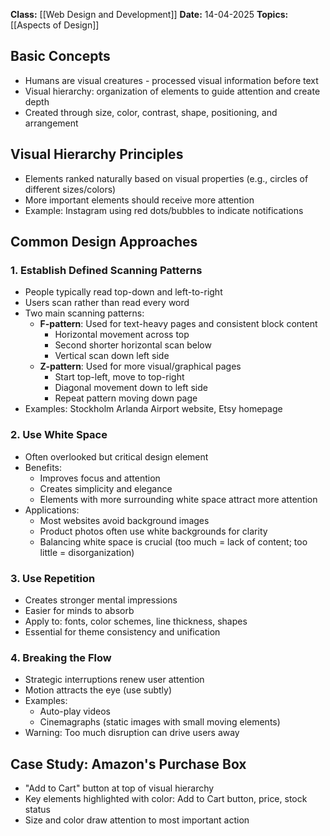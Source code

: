 **Class:** [[Web Design and Development]]
**Date:** 14-04-2025
**Topics:** [[Aspects of Design]]

## Basic Concepts
- Humans are visual creatures - processed visual information before text
- Visual hierarchy: organization of elements to guide attention and create depth
- Created through size, color, contrast, shape, positioning, and arrangement

## Visual Hierarchy Principles
- Elements ranked naturally based on visual properties (e.g., circles of different sizes/colors)
- More important elements should receive more attention
- Example: Instagram using red dots/bubbles to indicate notifications

## Common Design Approaches
### 1. Establish Defined Scanning Patterns
- People typically read top-down and left-to-right
- Users scan rather than read every word
- Two main scanning patterns:
    - **F-pattern**: Used for text-heavy pages and consistent block content
        - Horizontal movement across top
        - Second shorter horizontal scan below
        - Vertical scan down left side
    - **Z-pattern**: Used for more visual/graphical pages
        - Start top-left, move to top-right
        - Diagonal movement down to left side
        - Repeat pattern moving down page
- Examples: Stockholm Arlanda Airport website, Etsy homepage
### 2. Use White Space
- Often overlooked but critical design element
- Benefits:
    - Improves focus and attention
    - Creates simplicity and elegance
    - Elements with more surrounding white space attract more attention
- Applications:
    - Most websites avoid background images
    - Product photos often use white backgrounds for clarity
    - Balancing white space is crucial (too much = lack of content; too little = disorganization)
### 3. Use Repetition
- Creates stronger mental impressions
- Easier for minds to absorb
- Apply to: fonts, color schemes, line thickness, shapes
- Essential for theme consistency and unification

### 4. Breaking the Flow
- Strategic interruptions renew user attention
- Motion attracts the eye (use subtly)
- Examples:
    - Auto-play videos
    - Cinemagraphs (static images with small moving elements)
- Warning: Too much disruption can drive users away
## Case Study: Amazon's Purchase Box
- "Add to Cart" button at top of visual hierarchy
- Key elements highlighted with color: Add to Cart button, price, stock status
- Size and color draw attention to most important action
